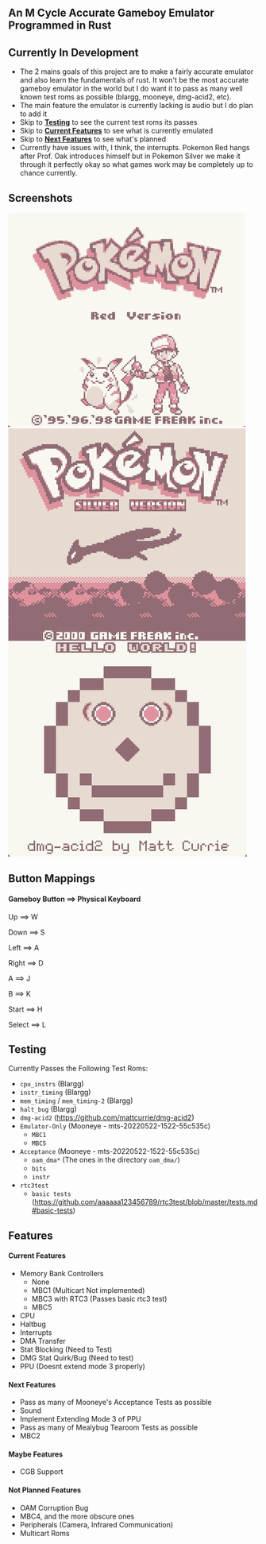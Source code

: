 ## **An M Cycle Accurate Gameboy Emulator Programmed in Rust**

## Currently In Development
 - The 2 mains goals of this project are to make a fairly accurate emulator and also learn the fundamentals of rust. It won't be the most accurate gameboy emulator in the world but I do want it to pass as many well known test roms as possible (blargg, mooneye, dmg-acid2, etc).
 - The main feature the emulator is currently lacking is audio but I do plan to add it
 - Skip to [**Testing**](Testing) to see the current test roms its passes
 - Skip to [**Current Features**](Current-Features) to see what is currently emulated
 - Skip to [**Next Features**](Next-Features) to see what's planned
 - Currently have issues with, I think, the interrupts. Pokemon Red hangs after Prof. Oak introduces himself but in Pokemon Silver we make it through it perfectly okay so what games work may be completely up to chance currently.

## **Screenshots**
![](./screenshots/pokemon-red-screen.jpg)
![](./screenshots/pokemon-silver-screen.jpg)
![](./screenshots/dmg-acid2.jpg)

## **Button Mappings**
#### **Gameboy Button ==> Physical Keyboard**

Up ==> W

Down ==> S

Left ==> A

Right ==> D

A ==> J

B ==> K

Start ==> H

Select ==> L

## **Testing**
Currently Passes the Following Test Roms:
 - `cpu_instrs` (Blargg)
 - `instr_timing` (Blargg)
 - `mem_timing` / `mem_timing-2` (Blargg) 
 - `halt_bug` (Blargg)
 - `dmg-acid2` (https://github.com/mattcurrie/dmg-acid2)
 - `Emulator-Only` (Mooneye - mts-20220522-1522-55c535c)
    - `MBC1`
    - `MBC5`
 - `Acceptance` (Mooneye - mts-20220522-1522-55c535c)
    - `oam_dma*` (The ones in the directory `oam_dma/`)
    - `bits`
    - `instr`
 - `rtc3test`
    - `basic tests` (https://github.com/aaaaaa123456789/rtc3test/blob/master/tests.md#basic-tests)

## **Features**

#### **Current Features**
 - Memory Bank Controllers
   - None
   - MBC1 (Multicart Not implemented)
   - MBC3 with RTC3 (Passes basic rtc3 test)
   - MBC5
 - CPU
 - Haltbug
 - Interrupts
 - DMA Transfer
 - Stat Blocking (Need to Test)
 - DMG Stat Quirk/Bug (Need to test)
 - PPU (Doesnt extend mode 3 properly)

#### **Next Features**
 - Pass as many of Mooneye's Acceptance Tests as possible
 - Sound
 - Implement Extending Mode 3 of PPU
 - Pass as many of Mealybug Tearoom Tests as possible
 - MBC2

#### **Maybe Features**
 - CGB Support

#### **Not Planned Features**
 - OAM Corruption Bug
 - MBC4, and the more obscure ones
 - Peripherals (Camera, Infrared Communication)
 - Multicart Roms